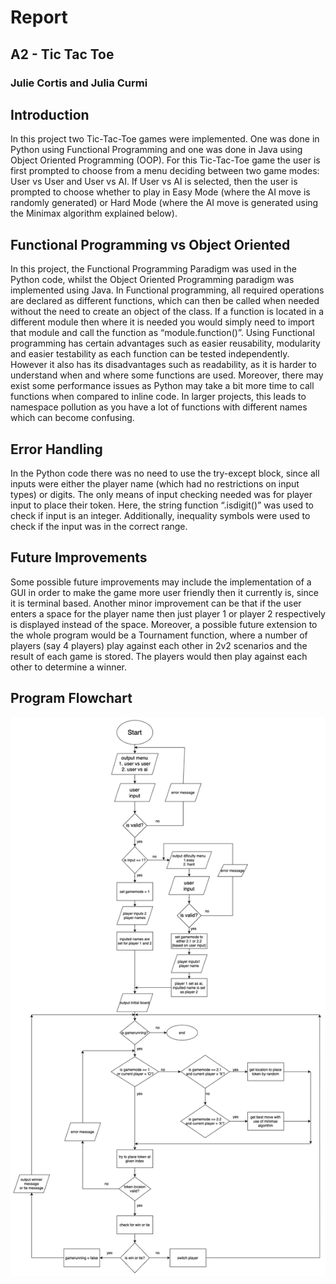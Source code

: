 # Report
## A2 - Tic Tac Toe
### Julie Cortis and Julia Curmi

## Introduction
In this project two Tic-Tac-Toe games were implemented. One was done in Python using Functional Programming and one was done in Java using Object Oriented Programming (OOP). For this Tic-Tac-Toe game the user is first prompted to choose from a menu deciding between two game modes: User vs User and User vs AI. If User vs AI is selected, then the user is prompted to choose whether to play in Easy Mode (where the AI move is randomly generated) or Hard Mode (where the AI move is generated using the Minimax algorithm explained below).

## Functional Programming vs Object Oriented
In this project, the Functional Programming Paradigm was used in the Python code, whilst the Object Oriented Programming paradigm was implemented using Java. In Functional programming, all required operations are declared as different functions, which can then be called when needed without the need to create an object of the class. If a function is located in a different module then where it is needed you would simply need to import that module and call the function as “module.function()”. Using Functional programming has certain advantages such as easier reusability, modularity and easier testability as each function can be tested independently. However it also has its disadvantages such as readability, as it is harder to understand when and where some functions are used. Moreover, there may exist some performance issues as Python may take a bit more time to call functions when compared to inline code. In larger projects, this leads to namespace pollution as you have a lot of functions with different names which can become confusing.

## Error Handling

In the Python code there was no need to use the try-except block, since all inputs were either the player name (which had no restrictions on input types) or digits. The only means of input checking needed was for player input to place their token. Here, the string function “.isdigit()” was used to check if input is an integer. Additionally, inequality symbols were used to check if the input was in the correct range.

## Future Improvements
Some possible future improvements may include the implementation of a GUI in order to make the game more user friendly then it currently is, since it is terminal based. Another minor improvement can be that if the user enters a space for the player name then just player 1 or player 2 respectively is displayed instead of the space. Moreover, a possible future extension to the whole program would be a Tournament function, where a number of players (say 4 players) play against each other in 2v2 scenarios and the result of each game is stored. The players would then play against each other to determine a winner.

## Program Flowchart
![Alt text](image.png)